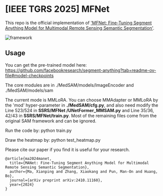# [IEEE TGRS 2025] MFNet

This repo is the official implementation of ['MFNet: Fine-Tuning Segment Anything Model for Multimodal Remote Sensing Semantic Segmentation'](https://arxiv.org/abs/2410.11160).

![framework](https://github.com/sstary/SSRS/blob/main/docs/MFNet.png)

## Usage
You can get the pre-trained model here: https://github.com/facebookresearch/segment-anything?tab=readme-ov-file#model-checkpoints

The core modules are in ./MedSAM/models/ImageEncoder and ./MedSAM/models/sam

The current mode is MMLoRA. You can choose MMAdapter or MMLoRA by the 'mod' hyper-parameter in **./MedSAM/cfg.py**, and also need modify the Line 523/524 in **SSRS/MFNet
/UNetFormer_MMSAM.py** and Line 35/36, 42/43 in **SSRS/MFNet/train.py**. Most of the remaining files come from the original SAM framework and can be ignored.


Run the code by: python train.py

Draw the heatmap by: python test_heatmap.py

Please cite our paper if you find it is useful for your research.

```
@article{ma2024manet,
  title={MANet: Fine-Tuning Segment Anything Model for Multimodal Remote Sensing Semantic Segmentation},
  author={Ma, Xianping and Zhang, Xiaokang and Pun, Man-On and Huang, Bo},
  journal={arXiv preprint arXiv:2410.11160},
  year={2024}
}
  ```

